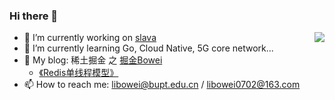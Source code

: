 ### Hi there 👋

<!--
**li772/li772** is a ✨ _special_ ✨ repository because its `README.md` (this file) appears on your GitHub profile.

Here are some ideas to get you started:

- 🔭 I’m currently working on ...
- 🌱 I’m currently learning ...
- 👯 I’m looking to collaborate on ...
- 🤔 I’m looking for help with ...
- 💬 Ask me about ...
- 📫 How to reach me: ...
- 😄 Pronouns: ...
- ⚡ Fun fact: ...
-->

<img align="right" src="https://github-readme-stats.vercel.app/api?username=libowei&show_icons=true" />

- 🔭 I’m currently working on [slava](https://github.com/luqinwen/slava)
- 🌱 I’m currently learning Go, Cloud Native, 5G core network...
- 💬 My blog: 稀土掘金 之 [掘金Bowei](https://juejin.cn/user/2494162148014152/posts)
  * [《Redis单线程模型》](https://juejin.cn/post/7194291537717493820)
- 📫 How to reach me: libowei@bupt.edu.cn / libowei0702@163.com
